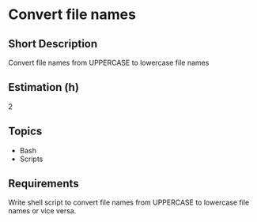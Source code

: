 # Convert file names

## Short Description

Convert file names from UPPERCASE to lowercase file names

## Estimation (h)

2

## Topics

* Bash
* Scripts

## Requirements

Write shell script to convert file names from UPPERCASE to lowercase
file names or vice versa.
